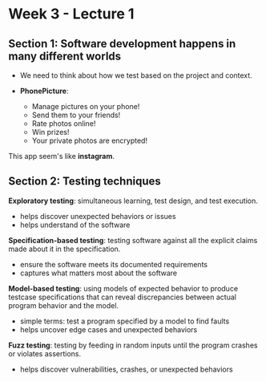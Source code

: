 # Week 3 - Lecture 1

## Section 1: Software development happens in many different worlds

- We need to think about how we test based on the project and context.
- **PhonePicture**:

    - Manage pictures on your phone!
    - Send them to your friends!
    - Rate photos online!
    - Win prizes!
    - Your private photos are encrypted!

This app seem's like **instagram**.

## Section 2: Testing techniques

**Exploratory testing**: simultaneous learning, test design, and test execution.

- helps discover unexpected behaviors or issues
- helps understand of the software

**Specification-based testing**: testing software against all the explicit claims made about it in the specification.

- ensure the software meets its documented requirements
- captures what matters most about the software

**Model-based testing**: using models of expected behavior to produce testcase specifications that can reveal discrepancies between actual program behavior and the model.

- simple terms: test a program specified by a model to find faults
- helps uncover edge cases and unexpected behaviors

**Fuzz testing**: testing by feeding in random inputs until the program crashes or violates assertions.

- helps discover vulnerabilities, crashes, or unexpected behaviors
